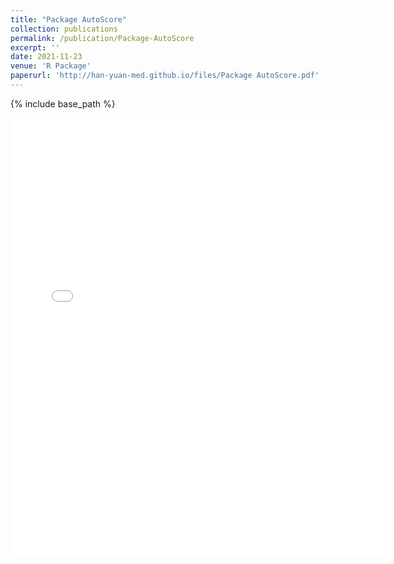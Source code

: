 ```yaml
---
title: "Package AutoScore"
collection: publications
permalink: /publication/Package-AutoScore
excerpt: ''
date: 2021-11-23
venue: 'R Package'
paperurl: 'http://han-yuan-med.github.io/files/Package AutoScore.pdf'
---
```

{% include base_path %}

<embed src="{{ site.baseurl }}/files/Package AutoScore.pdf" width="600" height="700" type='application/pdf'> 